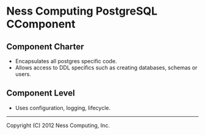 Ness Computing PostgreSQL CComponent
====================================

Component Charter
-----------------

* Encapsulates all postgres specific code.
* Allows access to DDL specifics such as creating databases, schemas or users.

Component Level
---------------

* Uses configuration, logging, lifecycle.

----
Copyright (C) 2012 Ness Computing, Inc.
